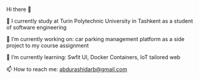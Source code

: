 Hi there 👋


💼 I currently study at Turin Polytechnic University in Tashkent as a student of software engineering

🔭 I’m currently working on: car parking management platform as a side project to my course assignment  

🌱 I’m currently learning: Swfit UI, Docker Containers, IoT tailored web

📫 How to reach me: abdurashidarb@gmail.com
